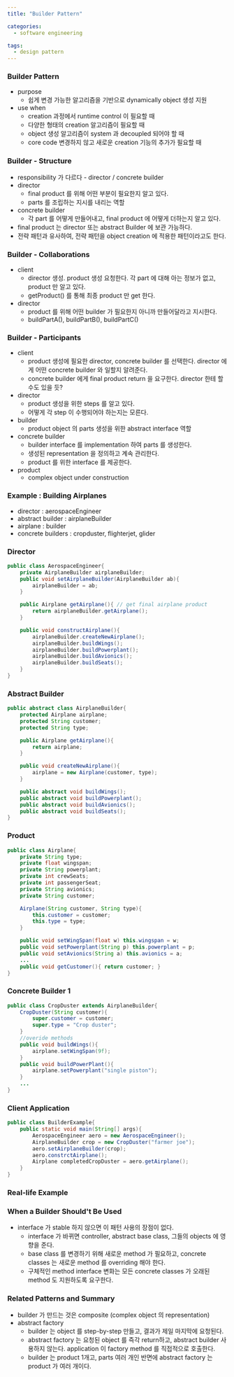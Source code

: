 ```yaml
---
title: "Builder Pattern"

categories:
  - software engineering

tags:
  - design pattern
---
```


### Builder Pattern
- purpose
  - 쉽게 변경 가능한 알고리즘을 기반으로 dynamically object 생성 지원 
- use when
  - creation 과정에서 runtime control 이 필요할 때
  - 다양한 형태의 creation 알고리즘이 필요할 때
  - object 생성 알고리즘이 system 과 decoupled 되어야 할 때
  - core code 변경하지 않고 새로운 creation 기능의 추가가 필요할 때 


### Builder - Structure
- responsibility 가 다르다 - director / concrete builder
- director
  - final product 를 위해 어떤 부분이 필요한지 알고 있다.
  - parts 를 조립하는 지시를 내리는 역할
- concrete builder
  - 각 part 를 어떻게 만들어내고, final product 에 어떻게 더하는지 알고 있다.
- final product 는 director 또는 abstract Builder 에 보관 가능하다.
- 전략 패턴과 유사하여, 전략 패턴을 object creation 에 적용한 패턴이라고도 한다.


### Builder - Collaborations
- client 
  - director 생성. product 생성 요청한다. 각 part 에 대해 아는 정보가 없고, product 만 알고 있다.
  - getProduct() 를 통해 최종 product 만 get 한다.
- director
  - product 를 위해 어떤 builder 가 필요한지 아니까 만들어달라고 지시한다. 
  - buildPartA(), buildPartB(), buildPartC()

### Builder - Participants
- client
  - product 생성에 필요한 director, concrete builder 를 선택한다. director 에게 어떤 concrete builder 와 일할지 알려준다.
  - concrete builder 에게 final product return 을 요구한다. director 한테 할 수도 있을 듯?
- director
  - product 생성을 위한 steps 를 알고 있다.
  - 어떻게 각 step 이 수행되어야 하는지는 모른다.
- builder
  - product object 의 parts 생성을 위한 abstract interface 역할
- concrete builder
  - builder interface 를 implementation 하여 parts 를 생성한다.
  - 생성된 representation 을 정의하고 계속 관리한다.
  - product 를 위한 interface 를 제공한다.
- product
  - complex object under construction

### Example : Building Airplanes
- director : aerospaceEngineer
- abstract builder : airplaneBuilder
- airplane : builder
- concrete builders : cropduster, flighterjet, glider

### Director

```java
public class AerospaceEngineer{
    private AirplaneBuilder airplaneBuilder;
    public void setAirplaneBuilder(AirplaneBuilder ab){
        airplaneBuilder = ab;
    }

    public Airplane getAirplane(){ // get final airplane product
        return airplaneBuilder.getAirplane();
    }

    public void constructAirplane(){
        airplaneBuilder.createNewAirplane();
        airplaneBuilder.buildWings();
        airplaneBuilder.buildPowerplant();
        airplaneBuilder.buildAvionics();
        airplaneBuilder.buildSeats();
    }
}
```

### Abstract Builder

```java
public abstract class AirplaneBuilder{
    protected Airplane airplane;
    protected String customer;
    protected String type;

    public Airplane getAirplane(){
        return airplane;
    }

    public void createNewAirplane(){
        airplane = new Airplane(customer, type);
    }

    public abstract void buildWings();
    public abstract void buildPowerplant();
    public abstract void buildAvionics();
    public abstract void buildSeats();
}
```

### Product

```java
public class Airplane{
    private String type;
    private float wingspan;
    private String powerplant;
    private int crewSeats;
    private int passengerSeat;
    private String avionics;
    private String customer;

    Airplane(String customer, String type){
        this.customer = customer;
        this.type = type;
    }

    public void setWingSpan(float w) this.wingspan = w;
    public void setPowerplant(String p) this.powerplant = p;
    public void setAvionics(String a) this.avionics = a;
    ...
    public void getCustomer(){ return customer; }
}
```

### Concrete Builder 1

```java
public class CropDuster extends AirplaneBuilder{
    CropDuster(String customer){
        super.customer = customer;
        super.type = "Crop duster";
    }
    //overide methods
    public void buildWings(){
        airplane.setWingSpan(9f);
    }
    public void buildPowerPlant(){
        airplane.setPowerplant("single piston");
    }
    ...
}
```

### Client Application

```java
public class BuilderExample{
    public static void main(String[] args){
        AerospaceEngineer aero = new AerospaceEngineer();
        AirplaneBuilder crop = new CropDuster("farmer joe");
        aero.setAirplaneBuilder(crop);
        aero.constrctAirplane();
        Airplane completedCropDuster = aero.getAirplane();
    }
}
```

### Real-life Example



### When a Builder Should't Be Used
- interface 가 stable 하지 않으면 이 패턴 사용의 장점이 없다.
  - interface 가 바뀌면 controller, abstract base class, 그들의 objects 에 영향을 준다.
  - base class 를 변경하기 위해 새로운 method 가 필요하고, concrete classes 는 새로운 method 를 overriding 해야 한다.
  - 구체적인 method interface 변화는 모든 concrete classes 가 오래된 method 도 지원하도록 요구한다.


### Related Patterns and Summary
- builder 가 만드는 것은 composite (complex object 의 representation)
- abstract factory
  - builder 는 object 를 step-by-step 만들고, 결과가 제일 마지막에 요청된다.
  - abstract factory 는 요청된 object 를 즉각 return하고, abstract builder 사용하지 않는다. application 이 factory method 를 직접적으로 호출한다.
  - builder 는 product 1개고, parts 여러 개인 반면에 abstract factory 는 product 가 여러 개이다.

